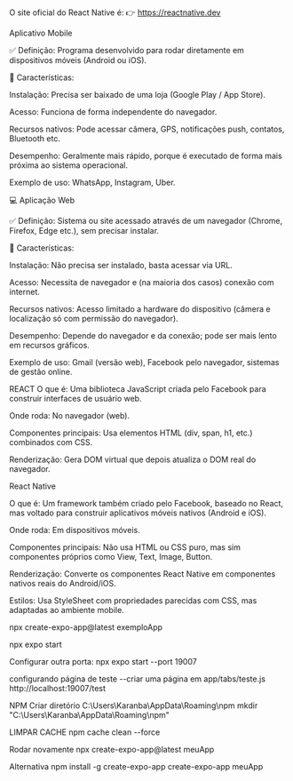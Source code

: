 O site oficial do React Native é:
👉 https://reactnative.dev


Aplicativo Mobile

✅ Definição:
Programa desenvolvido para rodar diretamente em dispositivos móveis (Android ou iOS).

🔹 Características:

Instalação: Precisa ser baixado de uma loja (Google Play / App Store).

Acesso: Funciona de forma independente do navegador.

Recursos nativos: Pode acessar câmera, GPS, notificações push, contatos, Bluetooth etc.

Desempenho: Geralmente mais rápido, porque é executado de forma mais próxima ao sistema operacional.

Exemplo de uso: WhatsApp, Instagram, Uber.

💻 Aplicação Web

✅ Definição:
Sistema ou site acessado através de um navegador (Chrome, Firefox, Edge etc.), sem precisar instalar.

🔹 Características:

Instalação: Não precisa ser instalado, basta acessar via URL.

Acesso: Necessita de navegador e (na maioria dos casos) conexão com internet.

Recursos nativos: Acesso limitado a hardware do dispositivo (câmera e localização só com permissão do navegador).

Desempenho: Depende do navegador e da conexão; pode ser mais lento em recursos gráficos.

Exemplo de uso: Gmail (versão web), Facebook pelo navegador, sistemas de gestão online.


REACT
O que é: Uma biblioteca JavaScript criada pelo Facebook para construir interfaces de usuário web.

Onde roda: No navegador (web).

Componentes principais: Usa elementos HTML (div, span, h1, etc.) combinados com CSS.

Renderização: Gera DOM virtual que depois atualiza o DOM real do navegador.


React Native

O que é: Um framework também criado pelo Facebook, baseado no React, mas voltado para construir aplicativos móveis nativos (Android e iOS).

Onde roda: Em dispositivos móveis.

Componentes principais: Não usa HTML ou CSS puro, mas sim componentes próprios como View, Text, Image, Button.

Renderização: Converte os componentes React Native em componentes nativos reais do Android/iOS.

Estilos: Usa StyleSheet com propriedades parecidas com CSS, mas adaptadas ao ambiente mobile.



npx create-expo-app@latest exemploApp

npx expo start

Configurar outra porta:
npx expo start --port 19007

configurando página de teste
--criar uma página em app/tabs/teste.js
http://localhost:19007/test


NPM
Criar diretório
C:\Users\Karanba\AppData\Roaming\npm
mkdir "C:\Users\Karanba\AppData\Roaming\npm"

LIMPAR CACHE
npm cache clean --force

Rodar novamente
npx create-expo-app@latest meuApp

Alternativa
npm install -g create-expo-app
create-expo-app meuApp